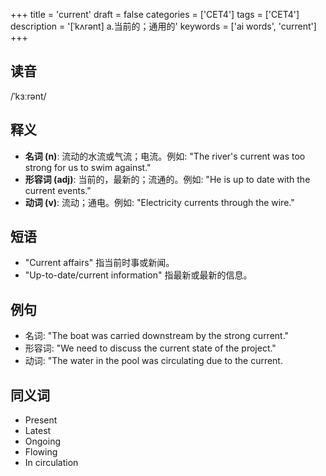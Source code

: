 +++
title = 'current'
draft = false
categories = ['CET4']
tags = ['CET4']
description = '[ˈkʌrənt] a.当前的；通用的'
keywords = ['ai words', 'current']
+++

## 读音
/ˈkɜːrənt/

## 释义
- **名词 (n)**: 流动的水流或气流；电流。例如: "The river's current was too strong for us to swim against."
- **形容词 (adj)**: 当前的，最新的；流通的。例如: "He is up to date with the current events."
- **动词 (v)**: 流动；通电。例如: "Electricity currents through the wire."

## 短语
- "Current affairs" 指当前时事或新闻。
- "Up-to-date/current information" 指最新或最新的信息。

## 例句
- 名词: "The boat was carried downstream by the strong current."
- 形容词: "We need to discuss the current state of the project."
- 动词: "The water in the pool was circulating due to the current.

## 同义词
- Present
- Latest
- Ongoing
- Flowing
- In circulation
